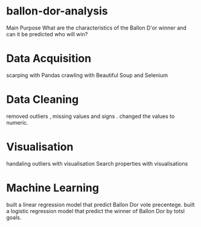 # ballon-dor-analysis
Main Purpose
What are the characteristics of the Ballon D'or winner and can it be predicted who will win?

# Data Acquisition
scarping with Pandas
crawling with Beautiful Soup and Selenium

# Data Cleaning
removed outliers , missing values and signs .
changed the values to numeric.

# Visualisation
handaling outliers with visualisation
Search properties with visualisations

# Machine Learning
built a linear regression model that predict Ballon Dor vote precentege.
built a logistic regression model that predict the winner of Ballon Dor by totsl goals.
